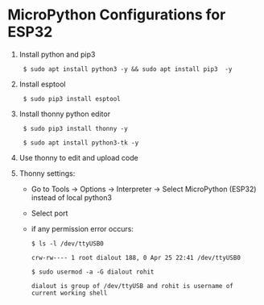 # MicroPython Configurations for ESP32

1. Install python and pip3

        $ sudo apt install python3 -y && sudo apt install pip3  -y

2. Install esptool
        
        $ sudo pip3 install esptool
        
3. Install thonny python editor

        $ sudo pip3 install thonny -y
        
        $ sudo apt install python3-tk -y
4. Use thonny to edit and upload code
5. Thonny settings:
  
    * Go to Tools &rarr; Options &rarr; Interpreter &rarr; Select MicroPython (ESP32) instead of local python3
    * Select port
    * if any permission error occurs:
      
          $ ls -l /dev/ttyUSB0
          
          crw-rw---- 1 root dialout 188, 0 Apr 25 22:41 /dev/ttyUSB0
          
          $ sudo usermod -a -G dialout rohit
          
          dialout is group of /dev/ttyUSB and rohit is username of current working shell
